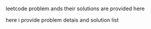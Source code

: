 leetcode problem ands their solutions are provided here

here i provide problem detais and solution list 
